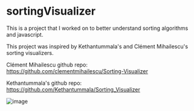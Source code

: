 # sortingVisualizer

This is a project that I worked on to better understand sorting algorithms and javascript. 

This project was inspired by Kethantummala's and Clément Mihailescu's sorting visualizers. 

Clément Mihailescu github repo: https://github.com/clementmihailescu/Sorting-Visualizer

Kethantummala's github repo: https://github.com/Kethantummala/Sorting_Visualizer

![image](https://user-images.githubusercontent.com/57973909/111662272-c6565180-87dd-11eb-84f8-23fa82c2a4f3.png)

